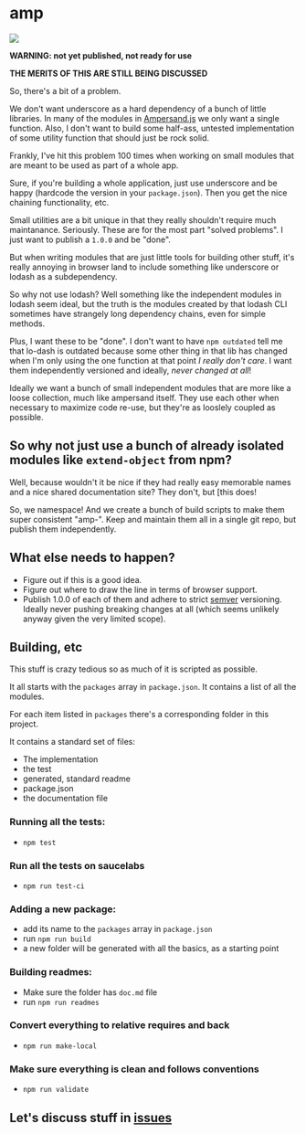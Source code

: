 # amp

![](https://travis-ci.org/AmpersandJS/amp.svg)

**WARNING: not yet published, not ready for use**

**THE MERITS OF THIS ARE STILL BEING DISCUSSED**

So, there's a bit of a problem. 

We don't want underscore as a hard dependency of a bunch of little libraries. In many of the modules in [Ampersand.js](http://ampersandjs.com/) we only want a single function. Also, I don't want to build some half-ass, untested implementation of some utility function that should just be rock solid.

Frankly, I've hit this problem 100 times when working on small modules that are meant to be used as part of a whole app. 

Sure, if you're building a whole application, just use underscore and be happy (hardcode the version in your `package.json`). Then you get the nice chaining functionality, etc. 

Small utilities are a bit unique in that they really shouldn't require much maintanance. Seriously. These are for the most part "solved problems". I just want to publish a `1.0.0` and be "done".

But when writing modules that are just little tools for building other stuff, it's really annoying in browser land to include something like underscore or lodash as a subdependency.

So why not use lodash? Well something like the independent modules in lodash seem ideal, but the truth is the modules created by that lodash CLI sometimes have strangely long dependency chains, even for simple methods.

Plus, I want these to be "done". I don't want to have `npm outdated` tell me that lo-dash is outdated because some other thing in that lib has changed when I'm only using the one function at that point *I really don't care*. I want them independently versioned and ideally, *never changed at all*!

Ideally we want a bunch of small independent modules that are more like a loose collection, much like ampersand itself. They use each other when necessary to maximize code re-use, but they're as looslely coupled as possible.


## So why not just use a bunch of already isolated modules like `extend-object` from npm?

Well, because wouldn't it be nice if they had really easy memorable names and a nice shared documentation site? They don't, but [this does!

So, we namespace! And we create a bunch of build scripts to make them super consistent "amp-". Keep and maintain them all in a single git repo, but publish them independently.


## What else needs to happen?

- Figure out if this is a good idea.
- Figure out where to draw the line in terms of browser support.
- Publish 1.0.0 of each of them and adhere to strict [semver](http://semver.org/) versioning. Ideally never pushing breaking changes at all (which seems unlikely anyway given the very limited scope).


## Building, etc

This stuff is crazy tedious so as much of it is scripted as possible. 

It all starts with the `packages` array in `package.json`. It contains a list of all the modules.

For each item listed in `packages` there's a corresponding folder in this project. 

It contains a standard set of files:

- The implementation
- the test
- generated, standard readme
- package.json
- the documentation file


### Running all the tests:

- `npm test`

### Run all the tests on saucelabs

- `npm run test-ci`

### Adding a new package:

- add its name to the `packages` array in `package.json`
- run `npm run build`
- a new folder will be generated with all the basics, as a starting point

### Building readmes:

- Make sure the folder has `doc.md` file
- run `npm run readmes`

### Convert everything to relative requires and back

- `npm run make-local`

### Make sure everything is clean and follows conventions

- `npm run validate`



## Let's discuss stuff in [issues](https://github.com/HenrikJoreteg/amp/issues)
